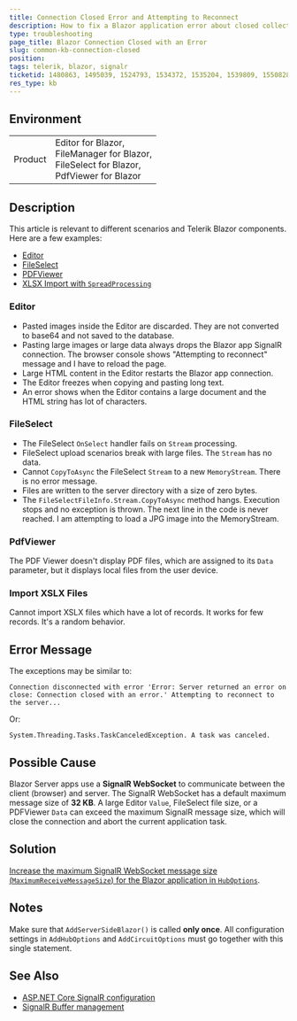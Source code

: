 ```yaml
---
title: Connection Closed Error and Attempting to Reconnect
description: How to fix a Blazor application error about closed collection, which occurs when pasting large images into the Editor, or uploading large files in the FileSelect.
type: troubleshooting
page_title: Blazor Connection Closed with an Error
slug: common-kb-connection-closed
position: 
tags: telerik, blazor, signalr
ticketid: 1480863, 1495039, 1524793, 1534372, 1535204, 1539809, 1550828, 1551288, 1551857, 1552427, 1555847, 1556196, 1557177, 1559614, 1568863, 1571806, 1571934, 1577980, 1579764, 1587204
res_type: kb
---
```


## Environment

<table>
    <tbody>
        <tr>
            <td>Product</td>
            <td>
                Editor for Blazor, <br />
                FileManager for Blazor, <br />
                FileSelect for Blazor, <br />
                PdfViewer for Blazor
            </td>
        </tr>
    </tbody>
</table>

## Description

This article is relevant to different scenarios and Telerik Blazor components. Here are a few examples:

* [Editor](#editor)
* [FileSelect](#fileselect)
* [PDFViewer](#pdfviewer)
* [XLSX Import with `SpreadProcessing`](#import-xslx-files)

### Editor

* Pasted images inside the Editor are discarded. They are not converted to base64 and not saved to the database.
* Pasting large images or large data always drops the Blazor app SignalR connection. The browser console shows "Attempting to reconnect" message and I have to reload the page.
* Large HTML content in the Editor restarts the Blazor app connection.
* The Editor freezes when copying and pasting long text.
* An error shows when the Editor contains a large document and the HTML string has lot of characters.

### FileSelect

* The FileSelect `OnSelect` handler fails on `Stream` processing.
* FileSelect upload scenarios break with large files. The `Stream` has no data.
* Cannot `CopyToAsync` the FileSelect `Stream` to a new `MemoryStream`. There is no error message.
* Files are written to the server directory with a size of zero bytes.
* The `FileSelectFileInfo.Stream.CopyToAsync` method hangs. Execution stops and no exception is thrown. The next line in the code is never reached. I am attempting to load a JPG image into the MemoryStream.

### PdfViewer

The PDF Viewer doesn't display PDF files, which are assigned to its `Data` parameter, but it displays local files from the user device.

### Import XSLX Files

Cannot import XSLX files which have a lot of records. It works for few records. It's a random behavior.

## Error Message

The exceptions may be similar to:

`Connection disconnected with error 'Error: Server returned an error on close: Connection closed with an error.' Attempting to reconnect to the server...`

Or:

`System.Threading.Tasks.TaskCanceledException. A task was canceled.`

## Possible Cause

Blazor Server apps use a **SignalR WebSocket** to communicate between the client (browser) and server. The SignalR WebSocket has a default maximum message size of **32 KB**. A large Editor `Value`, FileSelect file size, or a PDFViewer `Data` can exceed the maximum SignalR message size, which will close the connection and abort the current application task.

## Solution

[Increase the maximum SignalR WebSocket message size (`MaximumReceiveMessageSize`) for the Blazor application in `HubOptions`](slug://common-kb-increase-signalr-max-message-size).

## Notes

Make sure that `AddServerSideBlazor()` is called **only once**. All configuration settings in `AddHubOptions` and `AddCircuitOptions` must go together with this single statement.

## See Also

* [ASP.NET Core SignalR configuration](https://learn.microsoft.com/en-us/aspnet/core/signalr/configuration)
* [SignalR Buffer management](https://learn.microsoft.com/en-us/aspnet/core/signalr/security?view=aspnetcore-7.0#buffer-management)

